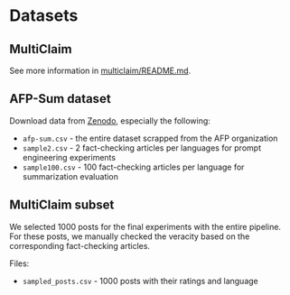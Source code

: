 # Datasets

## MultiClaim

See more information in [multiclaim/README.md](multiclaim/README.md).

## AFP-Sum dataset

Download data from [Zenodo](), especially the following:

- `afp-sum.csv` - the entire dataset scrapped from the AFP organization
- `sample2.csv` - 2 fact-checking articles per languages for prompt engineering experiments
- `sample100.csv` - 100 fact-checking articles per language for summarization evaluation

## MultiClaim subset

We selected 1000 posts for the final experiments with the entire pipeline. For these posts, we manually checked the veracity based on the corresponding fact-checking articles.

Files:
- `sampled_posts.csv` - 1000 posts with their ratings and language

